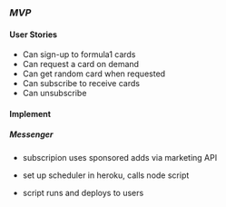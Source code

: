 ### _MVP_

#### User Stories

- Can sign-up to formula1 cards
- Can request a card on demand
- Can get random card when requested
- Can subscribe to receive cards
- Can unsubscribe

#### Implement

##### Messenger

- subscripion uses sponsored adds via marketing API

- set up scheduler in heroku, calls node script
- script runs and deploys to users
